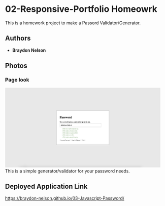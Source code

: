 # 02-Responsive-Portfolio Homeowrk

This is a homework project to make a Passord Validator/Generator.

## Authors

* **Braydon Nelson** 

## Photos

### Page look
![Image of the password Generator and Validator](assets/imgs/page-view.jpg)
This is a simple generator/validator for your password needs.

## Deployed Application Link

https://braydon-nelson.github.io/03-Javascript-Password/
